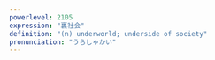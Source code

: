 ```yaml
---
powerlevel: 2105
expression: "裏社会"
definition: "(n) underworld; underside of society"
pronunciation: "うらしゃかい"
---
```

